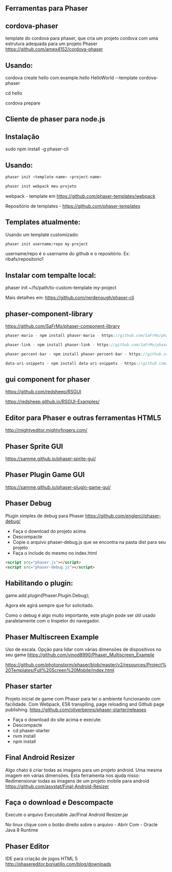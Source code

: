 ## Ferramentas para Phaser

## cordova-phaser
template do cordova para phaser, que cria um projeto cordova com uma estrutura adequada para um projeto Phaser
https://github.com/amex4152/cordova-phaser

## Usando:
cordova create hello com.example.hello HelloWorld --template cordova-phaser

cd hello

cordova prepare


## Cliente de phaser para node.js

## Instalação
sudo npm install -g phaser-cli

## Usando:
```js
phaser init <template-name> <project-name>

phaser init webpack meu-projeto
```

webpack - template em https://github.com/phaser-templates/webpack

Repositório de templates - https://github.com/phaser-templates

## Templates atualmente:

Usando um template customizado:
```js
phaser init username/repo my-project
```
username/repo é o username do github e o repositório. Ex: ribafs/repositorio1

## Instalar com tempalte local:

phaser init ~/fs/path/to-custom-template my-project

Mais detalhes em:
https://github.com/nerdenough/phaser-cli


## phaser-component-library
https://github.com/SaFrMo/phaser-component-library
```js
phaser-mario - npm install phaser-mario - https://github.com/SaFrMo/phaser-mario

phaser-link - npm install phaser-link - https://github.com/SaFrMo/phaser-link

phaser-percent-bar - npm install phaser-percent-bar - https://github.com/SaFrMo/phaser-percent-bar

data-uri-snippets - npm install data-uri-snippets - https://github.com/SaFrMo/data-uri-snippets
```

## gui component for phaser
https://github.com/redsheep/RSGUI

https://redsheep.github.io/RSGUI-Examples/


## Editor para Phaser e outras ferramentas HTML5
http://mightyeditor.mightyfingers.com/

## Phaser Sprite GUI
https://samme.github.io/phaser-sprite-gui/

## Phaser Plugin Game GUI
https://samme.github.io/phaser-plugin-game-gui/

## Phaser Debug
Plugin simples de debug para Phaser
https://github.com/englercj/phaser-debug/

- Faça o download do projeto acima
- Descompacte
- Copie o arquivo phaser-debug.js que se encontra na pasta dist para seu projeto
- Faça o include do mesmo no index.html
```html
<script src="phaser.js"></script>
<script src="phaser-debug.js"></script>
```
## Habilitando o plugin:
game.add.plugin(Phaser.Plugin.Debug);

Agora ele agirá sempre que for solicitado.

Como o debug é algo muito importante, este plugin pode ser útil usado paralelamente com o Inspetor do navegador.

## Phaser Multiscreen Example

Uso de escala. Opção para lidar com várias dimensões de dispositivos no seu game
https://github.com/vinod8990/Phaser_Multiscreen_Example

https://github.com/photonstorm/phaser/blob/master/v2/resources/Project%20Templates/Full%20Screen%20Mobile/index.html

## Phaser starter
Projeto inicial de game com Phaser para ter o ambiente funcionando com facilidade. 
Com Webpack, ES6 transpiling, page reloading and Github page publishing.
https://github.com/oliverbenns/phaser-starter/releases

- Faça o download do site acima e execute:
- Descompacte
- cd phaser-starter
- nvm install
- npm install

## Final Android Resizer

Algo chato é criar todas as imagens para um projeto android. Uma mesma imagem em várias dimensões.
Esta ferramenta nos ajuda nisso: Redimensionar todas as imagens de um projeto mobile para android
https://github.com/asystat/Final-Android-Resizer

## Faça o download e Descompacte
Execute o arquivo Executable Jar/Final Android Resizer.jar

No linux clique com o botão direito sobre o arquivo - Abrir Com - Oracle Java 8 Runtime

## Phaser Editor
IDE para criação de jogos HTML 5
http://phasereditor.boniatillo.com/blog/downloads

